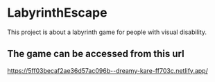 # LabyrinthEscape
This project is about a labyrinth game for people with  visual disability.

## The game can be accessed from this url
https://5ff03becaf2ae36d57ac096b--dreamy-kare-ff703c.netlify.app/
